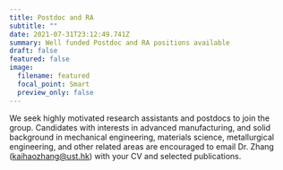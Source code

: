```yaml
---
title: Postdoc and RA
subtitle: ""
date: 2021-07-31T23:12:49.741Z
summary: Well funded Postdoc and RA positions available
draft: false
featured: false
image:
  filename: featured
  focal_point: Smart
  preview_only: false
---
```

We seek highly motivated research assistants and postdocs to join the group. Candidates with interests in advanced manufacturing, and solid background in mechanical engineering, materials science, metallurgical engineering, and other related areas are encouraged to email Dr. Zhang (kaihaozhang@ust.hk) with your CV and selected publications.

